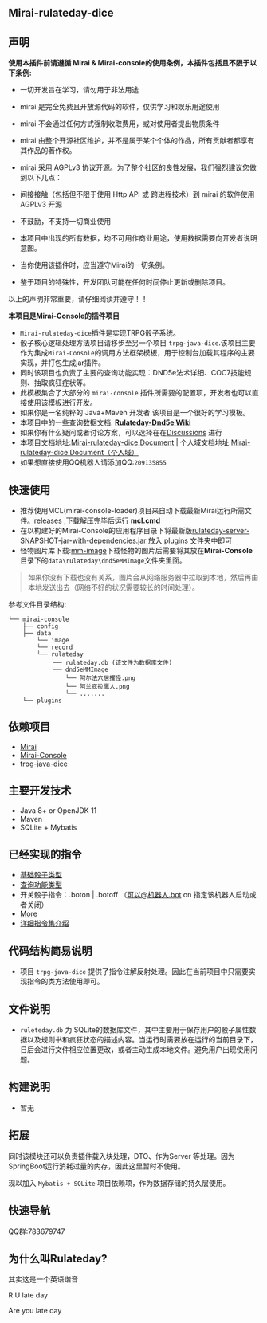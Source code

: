 ## Mirai-rulateday-dice ##

## 声明
**使用本插件前请遵循 Mirai & Mirai-console的使用条例，本插件包括且不限于以下条例:**
* 一切开发旨在学习，请勿用于非法用途
* mirai 是完全免费且开放源代码的软件，仅供学习和娱乐用途使用
* mirai 不会通过任何方式强制收取费用，或对使用者提出物质条件
* mirai 由整个开源社区维护，并不是属于某个个体的作品，所有贡献者都享有其作品的著作权。
* mirai 采用 AGPLv3 协议开源。为了整个社区的良性发展，我们强烈建议您做到以下几点：
* 间接接触（包括但不限于使用 Http API 或 跨进程技术）到 mirai 的软件使用 AGPLv3 开源
* 不鼓励，不支持一切商业使用

* 本项目中出现的所有数据，均不可用作商业用途，使用数据需要向开发者说明意图。
* 当你使用该插件时，应当遵守Mirai的一切条例。
* 鉴于项目的特殊性，开发团队可能在任何时间停止更新或删除项目。

以上的声明非常重要，请仔细阅读并遵守！！


**本项目是Mirai-Console的插件项目**
* `Mirai-rulateday-dice`插件是实现TRPG骰子系统。
* 骰子核心逻辑处理方法项目请移步至另一个项目 `trpg-java-dice`.该项目主要作为集成`Mirai-Console`的调用方法框架模板，用于控制台加载其程序的主要实现，并打包生成jar插件。
* 同时该项目也负责了主要的查询功能实现：DND5e法术详细、COC7技能规则、抽取疯狂症状等。
* 此模板集合了大部分的 `mirai-console` 插件所需要的配置项，开发者也可以直接使用该模板进行开发。
* 如果你是一名纯粹的 Java+Maven 开发者 该项目是一个很好的学习模板。
* 本项目中的一些查询数据文档: **[Rulateday-Dnd5e Wiki](https://keith404.gitee.io/rulateday-dnd5e-wiki/#/)**
* 如果你有什么疑问或者讨论方案，可以选择在在[Discussions](https://github.com/Eiriksgata/mirai-rulateday-dice/discussions) 进行
* 本项目文档地址:[Mirai-rulateday-dice Document](https://eiriksgata.github.io/mirai-rulateday-dice/#/) | 个人域文档地址:[Mirai-rulateday-dice Document（个人域）](https://docs.rulatedaydice.ga/)
* 如果想直接使用QQ机器人请添加QQ:`209135855`

## 快速使用
* 推荐使用MCL(mirai-console-loader)项目来自动下载最新Mirai运行所需文件。[releases](https://github.com/iTXTech/mirai-console-loader/releases) ,下载解压完毕后运行 **mcl.cmd**
* 在以构建好的Mirai-Console的应用程序目录下将最新版[rulateday-server-SNAPSHOT-jar-with-dependencies.jar](https://github.com/Eiriksgata/mirai-rulateday-dice/releases) 放入 plugins 文件夹中即可
* 怪物图片库下载:[mm-image](https://github.com/Eiriksgata/rulateday-dnd5e-wiki/tree/master/docs/mm-image)下载怪物的图片后需要将其放在**Mirai-Console**目录下的`data\rulateday\dnd5eMMImage`文件夹里面。
> 如果你没有下载也没有关系，图片会从网络服务器中拉取到本地，然后再由本地发送出去（网络不好的状况需要较长的时间处理）。

参考文件目录结构:
```text
└── mirai-console
    ├── config
    ├── data
        └── image
		└── record
		└── rulateday
			└── rulateday.db (该文件为数据库文件)
			└── dnd5eMMImage
				└── 阿尔法穴居攫怪.png
				└── 阿兰寇拉鹰人.png
				└── .......
    └── plugins
```

## 依赖项目
* [Mirai](https://github.com/mamoe/mirai)
* [Mirai-Console](https://github.com/mamoe/mirai-console)
* [trpg-java-dice](https://github.com/Eiriksgata/trpg-java-dice)


## 主要开发技术
* Java 8+ or OpenJDK 11
* Maven 
* SQLite + Mybatis


## 已经实现的指令
* [基础骰子类型](https://github.com/Eiriksgata/mirai-rulateday-dice/blob/master/rulateday-server/src/main/java/indi/eiriksgata/rulateday/instruction/RollController.java)
* [查询功能类型](https://github.com/Eiriksgata/mirai-rulateday-dice/blob/master/rulateday-server/src/main/java/indi/eiriksgata/rulateday/instruction/QueryController.java)
* 开关骰子指令：.boton | .botoff （可以@机器人.bot on 指定该机器人启动或者关闭）
* [More](https://github.com/Eiriksgata/mirai-rulateday-dice/tree/master/rulateday-server/src/main/java/indi/eiriksgata/rulateday/instruction)
* [详细指令集介绍](https://docs.rulatedaydice.ga/#/instruction)

## 代码结构简易说明
* 项目 `trpg-java-dice` 提供了指令注解反射处理。因此在当前项目中只需要实现指令的类方法使用即可。


## 文件说明
* `ruleteday.db` 为 SQLite的数据库文件，其中主要用于保存用户的骰子属性数据以及规则书和疯狂状态的描述内容。当运行时需要放在运行的当前目录下，日后会进行文件相应位置更改，或者主动生成本地文件。避免用户出现使用问题。

## 构建说明
* 暂无

## 拓展

同时该模块还可以负责插件载入块处理，DTO、作为Server 等处理。因为SpringBoot运行消耗过量的内存，因此这里暂时不使用。

现以加入 `Mybatis + SQLite` 项目依赖项，作为数据存储的持久层使用。

## 快速导航

QQ群:783679747


## 为什么叫Rulateday?
其实这是一个英语谐音

 R   U  late day

Are you late day 
